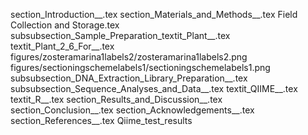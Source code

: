section_Introduction__.tex
section_Materials_and_Methods__.tex
Field Collection and Storage.tex
subsubsection_Sample_Preparation_textit_Plant__.tex
textit_Plant_2_6_For__.tex
figures/zosteramarina1labels2/zosteramarina1labels2.png
figures/sectioningschemelabels1/sectioningschemelabels1.png
subsubsection_DNA_Extraction_Library_Preparation__.tex
subsubsection_Sequence_Analyses_and_Data__.tex
textit_QIIME__.tex
textit_R__.tex
section_Results_and_Discussion__.tex
section_Conclusion__.tex
section_Acknowledgements__.tex
section_References__.tex
Qiime_test_results